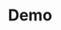 ---
# Feel free to add content and custom Front Matter to this file.
# To modify the layout, see https://jekyllrb.com/docs/themes/#overriding-theme-defaults
title: Demo
layout: home
introTitle: |-
  Ich erstelle für Sie ansprechende
  Websiten und digitale Auftritte
introText: |-  
  Ich bin Stevan Wurm 👋  
  Seit 2003 erstelle ich Websites für Betriebe, Produzenten, Akademiker, Restaurants, Onlineportale und vieles mehr. 
  Alle Projekte haben eine Gemeinsamkeit - die Beratung ist immer persönlich und die digitale Auftritten wurden auf jeden Kunden persönlich zugeschnitten.
---